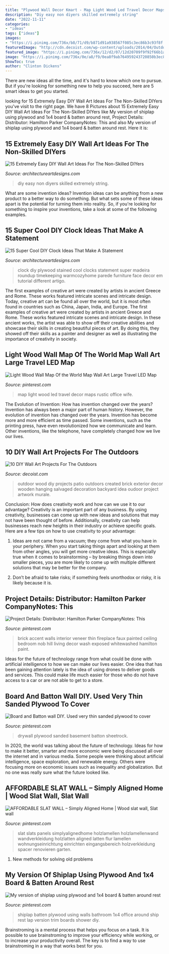 ```yaml
---
title: "Plywood Wall Decor Kmart - Map Light Wood Led Travel Decor Maps Rustic Office Wife"
description: "Diy easy non diyers skilled extremely string"
date: "2022-11-11"
categories:
- "ideas"
tags: ["ideas"]
images:
- "https://i.pinimg.com/736x/b8/71/d9/b871d91a938567f085c3ec86b3c93f8f.jpg"
featuredImage: "http://cdn.decoist.com/wp-content/uploads/2014/04/Outdoor-wall-art-created-from-salvaged-wood.jpg"
featured_image: "https://i.pinimg.com/736x/12/d2/07/12d20709f9f92f66b1ada6ad3b1962f4.jpg"
image: "https://i.pinimg.com/736x/0e/a8/f9/0ea8f9ab764959243720850b3ec895a2.jpg"
ShowToc: true
author: "Clinton Dickens"
---
```



There are new ideas all the time, and it's hard to know which one to pursue. But if you're looking for something new to help you succeed, here are 5 smart ideas to get you started.

	

		
looking for 15 Extremely Easy DIY Wall Art Ideas For The Non-Skilled DIYers you've visit to the right page. We have 8 Pictures about 15 Extremely Easy DIY Wall Art Ideas For The Non-Skilled DIYers like My version of shiplap using plywood and 1x4 board &amp; batten around rest, Project Details: Distributor: Hamilton Parker CompanyNotes: This and also My version of shiplap using plywood and 1x4 board &amp; batten around rest. Here it is:
		
    
## 15 Extremely Easy DIY Wall Art Ideas For The Non-Skilled DIYers

<img loading=lazy src="https://www.architectureartdesigns.com/wp-content/uploads/2015/03/15-Extremely-Easy-DIY-Wall-Art-Ideas-For-The-Non-Skilled-DIYers-3-630x1679.jpg" onerror="this.onerror=null;this.src='https://tse2.mm.bing.net/th?id=OIP.Jm7SJfHqnMbDAoMdaApQqwHaTv&amp;pid=15.1';" alt="15 Extremely Easy DIY Wall Art Ideas For The Non-Skilled DIYers">

_Source: architectureartdesigns.com_

>diy easy non diyers skilled extremely string. 

	

What are some invention ideas?
Invention ideas can be anything from a new product to a better way to do something. But what sets some of these ideas apart is the potential for turning them into reality. So, if you're looking for something to inspire your inventions, take a look at some of the following examples.

    
## 15 Super Cool DIY Clock Ideas That Make A Statement

<img loading=lazy src="https://www.architectureartdesigns.com/wp-content/uploads/2020/01/15-Super-Cool-DIY-Clock-Ideas-That-Make-A-Statement-8.jpg" onerror="this.onerror=null;this.src='https://tse1.mm.bing.net/th?id=OIP.HosWtDKRZ0SGBPnc0wwPUwHaJx&amp;pid=15.1';" alt="15 Super Cool DIY Clock Ideas That Make A Statement">

_Source: architectureartdesigns.com_

>clock diy plywood stained cool clocks statement super madeira roundup timekeeping warmcozyhome parede furniture face decor em tutorial different artigo. 

	

The first examples of creative art were created by artists in ancient Greece and Rome. These works featured intricate scenes and intricate design. Today, creative art can be found all over the world, but it is most often found in countries such as China, Japan, India, and Europe.
The first examples of creative art were created by artists in ancient Greece and Rome. These works featured intricate scenes and intricate design. In these ancient works, the artist was able to show off their creative abilities and showcase their skills in creating beautiful pieces of art. By doing this, they showed off their skills as a painter and designer as well as illustrating the importance of creativity in society.

    
## Light Wood Wall Map Of The World Map Wall Art Large Travel LED Map

<img loading=lazy src="https://i.pinimg.com/736x/8d/d2/1a/8dd21ac3cf2261209fd1ab214612ba0f.jpg" onerror="this.onerror=null;this.src='https://tse3.mm.bing.net/th?id=OIP.0qEe68C9vGzU__pUeeDcqQHaJ4&amp;pid=15.1';" alt="Light Wood Wall Map Of the World Map Wall Art Large Travel LED Map">

_Source: pinterest.com_

>map light wood led travel decor maps rustic office wife. 

	

The Evolution of Invention: How has invention changed over the years?
Invention has always been a major part of human history. However, the evolution of invention has changed over the years. Invention has become more and more efficient as time passed. Some inventions, such as the printing press, have even revolutionized how we communicate and learn. Other inventions, like the telephone, have completely changed how we live our lives.

    
## 10 DIY Wall Art Projects For The Outdoors

<img loading=lazy src="http://cdn.decoist.com/wp-content/uploads/2014/04/Outdoor-wall-art-created-from-salvaged-wood.jpg" onerror="this.onerror=null;this.src='https://tse3.mm.bing.net/th?id=OIP.jZS5WfV_Wf4SLfLahqvjMwHaLH&amp;pid=15.1';" alt="10 DIY Wall Art Projects For The Outdoors">

_Source: decoist.com_

>outdoor wood diy projects patio outdoors created brick exterior decor wooden hanging salvaged decoration backyard idea oudoor project artwork murale. 

	

Conclusion: How does creativity work and how can we use it to our advantage?
Creativity is an important part of any business. By using creativity, businesses can come up with new ideas and solutions that may not have been thought of before. Additionally, creativity can help businesses reach new heights in their industry or achieve specific goals. Here are a few tips on how to use creativity to your advantage: 
1. Ideas are not came from a vacuum; they come from what you have in your periphery. When you start taking things apart and looking at them from other angles, you will get more creative ideas. This is especially true when it comes to brainstorming – by breaking things down into smaller pieces, you are more likely to come up with multiple different solutions that may be better for the company. 

2. Don’t be afraid to take risks; if something feels unorthodox or risky, it is likely because it is.

    
## Project Details: Distributor: Hamilton Parker CompanyNotes: This

<img loading=lazy src="https://i.pinimg.com/736x/12/d2/07/12d20709f9f92f66b1ada6ad3b1962f4.jpg" onerror="this.onerror=null;this.src='https://tse2.mm.bing.net/th?id=OIP.pXAxq572t1MQ9mnOqY-YUQAAAA&amp;pid=15.1';" alt="Project Details: Distributor: Hamilton Parker CompanyNotes: This">

_Source: pinterest.com_

>brick accent walls interior veneer thin fireplace faux painted ceiling bedroom nob hill living decor wash exposed whitewashed hamilton paint. 

	

Ideas for the future of technology range from what could be done with artificial intelligence to how we can make our lives easier. One idea that has been gaining attention lately is the idea of using drones to deliver goods and services. This could make life much easier for those who do not have access to a car or are not able to get to a store.

    
## Board And Batton Wall DIY. Used Very Thin Sanded Plywood To Cover

<img loading=lazy src="https://i.pinimg.com/736x/7f/4f/3b/7f4f3bceb5a25bc65a03b7d57ee0433e.jpg" onerror="this.onerror=null;this.src='https://tse3.mm.bing.net/th?id=OIP.GkUKWaZzOlr4ks5aOovwcwHaJ3&amp;pid=15.1';" alt="Board and Batton wall DIY. Used very thin sanded plywood to cover">

_Source: pinterest.com_

>drywall plywood sanded basement batton sheetrock. 

	

In 2020, the world was talking about the future of technology. Ideas for how to make it better, smarter and more economic were being discussed all over the internet and in various media. Some people were thinking about artificial intelligence, space exploration, and renewable energy. Others were focusing more on economic issues such as inequality and globalization. But no one was really sure what the future looked like.

    
## AFFORDABLE SLAT WALL – Simply Aligned Home | Wood Slat Wall, Slat Wall

<img loading=lazy src="https://i.pinimg.com/736x/b8/71/d9/b871d91a938567f085c3ec86b3c93f8f.jpg" onerror="this.onerror=null;this.src='https://tse4.mm.bing.net/th?id=OIP.LLboV1ImkF4jlP2b-kANYwHaJ3&amp;pid=15.1';" alt="AFFORDABLE SLAT WALL – Simply Aligned Home | Wood slat wall, Slat wall">

_Source: pinterest.com_

>slat slats panels simplyalignedhome holzlamellen holzlamellenwand wandverkleidung holzlatten aligned latten flur lamellen wohnungseinrichtung einrichten eingangsbereich holzverkleidung spacer renovieren garten. 

	

1. New methods for solving old problems

    
## My Version Of Shiplap Using Plywood And 1x4 Board &amp; Batten Around Rest

<img loading=lazy src="https://i.pinimg.com/736x/0e/a8/f9/0ea8f9ab764959243720850b3ec895a2.jpg" onerror="this.onerror=null;this.src='https://tse4.mm.bing.net/th?id=OIP.tgoF-slND0GUFvDTuEZg_QHaJ3&amp;pid=15.1';" alt="My version of shiplap using plywood and 1x4 board &amp; batten around rest">

_Source: pinterest.com_

>shiplap batten plywood using walls bathroom 1x4 office around ship rest lap version trim boards shower diy. 

	

Brainstroming is a mental process that helps you focus on a task. It is possible to use brainstroming to improve your efficiency while working, or to increase your productivity overall. The key is to find a way to use brainstroming in a way that works best for you.

